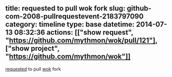 title: requested to pull wok fork
slug: github-com-2008-pullrequestevent-2183797090
category: timeline
type: base
datetime: 2014-07-13 08:32:36
actions: [["show request", "https://github.com/mythmon/wok/pull/121"], ["show project", "https://github.com/mythmon/wok"]]
---
[requested](https://github.com/mythmon/wok/pull/121) to pull [wok](https://github.com/mythmon/wok) fork
